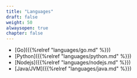 ```yaml
---
title: "Languages"
draft: false
weight: 50
alwaysopen: true
chapter: false
---
```


* [Go]({{%relref "languages/go.md" %}})
* [Python]({{%relref "languages/python.md" %}})
* [Nodejs]({{%relref "languages/nodejs.md" %}})
* [Java/JVM]({{%relref "languages/java.md" %}})

